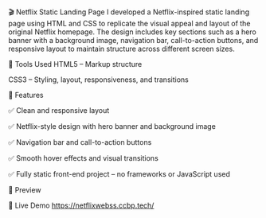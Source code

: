 🎬 Netflix Static Landing Page
I developed a Netflix-inspired static landing page using HTML and CSS to replicate the visual appeal and layout of the original Netflix homepage. The design includes key sections such as a hero banner with a background image, navigation bar, call-to-action buttons, and responsive layout to maintain structure across different screen sizes.

🔧 Tools Used
HTML5 – Markup structure

CSS3 – Styling, layout, responsiveness, and transitions

📌 Features


✅ Clean and responsive layout

✅ Netflix-style design with hero banner and background image

✅ Navigation bar and call-to-action buttons

✅ Smooth hover effects and visual transitions

✅ Fully static front-end project – no frameworks or JavaScript used

📸 Preview

🚀 Live Demo
https://netflixwebss.ccbp.tech/

